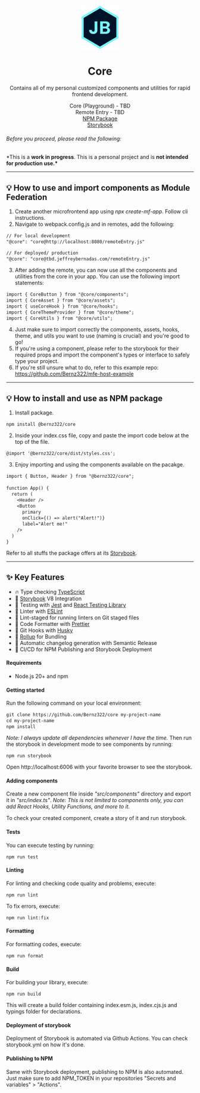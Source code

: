 <div align="center">
  <img alt="Logo" src="https://raw.githubusercontent.com/Bernz322/my-portfolio/main/src/assets/logo/logo.png" width="100" />
</div>
<h1 align="center">Core</h1>
<p align="center">
 Contains all of my personal customized components and utilities for rapid frontend development.
</p>

<div align="center">
    <a target="_blank" rel='noreferrer'>Core (Playground) - TBD</a><br>
    <a target="_blank" rel='noreferrer'>Remote Entry - TBD</a><br>
    <a href="https://www.npmjs.com/package/@bernz322/core" target="_blank" rel='noreferrer'>NPM Package</a><br>
    <a href="https://bernz322.github.io/core/" target="_blank" rel='noreferrer'>Storybook</a>
</div>

###### Before you proceed, please read the following:

\*This is a **work in progress**. This is a personal project and is **not intended for production use.\***

<hr />

## 💡 How to use and import components as Module Federation

1. Create another microfrontend app using _npx create-mf-app_. Follow cli instructions.
2. Navigate to webpack.config.js and in remotes, add the following:

```
// For local development
"@core": "core@http://localhost:8080/remoteEntry.js"
```

```
// For deployed/ production
"@core": "core@tbd.jeffreybernadas.com/remoteEntry.js"
```

3. After adding the remote, you can now use all the components and utilities from the core in your app. You can use the following import statements:

```
import { CoreButton } from "@core/components";
import { CoreAsset } from "@core/assets";
import { useCoreHook } from "@core/hooks";
import { CoreThemeProvider } from "@core/theme";
import { CoreUtils } from "@core/utils";
```

4. Just make sure to import correctly the components, assets, hooks, theme, and utils you want to use (naming is crucial) and you're good to go!
5. If you're using a component, please refer to the storybook for their required props and import the component's types or interface to safely type your project.
6. If you're still unsure what to do, refer to this example repo: https://github.com/Bernz322/mfe-host-example

<hr />

## 💡 How to install and use as NPM package

1. Install package.

```
npm install @bernz322/core
```

2. Inside your index.css file, copy and paste the import code below at the top of the file.

```
@import '@bernz322/core/dist/styles.css';
```

3. Enjoy importing and using the components available on the pacakge.

```
import { Button, Header } from "@bernz322/core";

function App() {
  return (
    <Header />
    <Button
      primary
      onClick={() => alert("Alert!")}
      label="Alert me!"
    />
  )
}
```

Refer to all stuffs the package offers at its [Storybook](https://bernz322.github.io/core/).

<hr />

## ✨ Key Features

- 🔥 Type checking [TypeScript](https://www.typescriptlang.org/)
- 🎉 [Storybook](https://storybook.js.org/) V8 Integration
- 👷 Testing with [Jest](https://jestjs.io/) and [React Testing Library](https://testing-library.com/)
- 📏 Linter with [ESLint](https://eslint.org/)
- 🚫 Lint-staged for running linters on Git staged files
- 💖 Code Formatter with [Prettier](https://prettier.io/)
- 🦊 Git Hooks with [Husky](https://typicode.github.io/husky/)
- :scroll: [Rollup](https://rollupjs.org/) for Bundling
- 🎁 Automatic changelog generation with Semantic Release
- 🤖 CI/CD for NPM Publishing and Storybook Deployment

#### Requirements

- Node.js 20+ and npm

#### Getting started

Run the following command on your local environment:

```
git clone https://github.com/Bernz322/core my-project-name
cd my-project-name
npm install
```

_Note: I always update all dependencies whenever I have the time._
Then run the storybook in development mode to see components by running:

```
npm run storybook
```

Open http://localhost:6006 with your favorite browser to see the storybook.

#### Adding components

Create a new component file inside _"src/components"_ directory and export it in _"src/index.ts"_.
_Note: This is not limited to components only, you can add React Hooks, Utility Functions, and more to it._

To check your created component, create a story of it and run storybook.

#### Tests

You can execute testing by running:

```
npm run test
```

#### Linting

For linting and checking code quality and problems, execute:

```
npm run lint
```

To fix errors, execute:

```
npm run lint:fix
```

#### Formatting

For formatting codes, execute:

```
npm run format
```

#### Build

For building your library, execute:

```
npm run build
```

This will create a build folder containing index.esm.js, index.cjs.js and typings folder for declarations.

#### Deployment of storybook

Deployment of Storybook is automated via Github Actions. You can check storybook.yml on how it's done.

#### Publishing to NPM

Same with Storybook deployment, publishing to NPM is also automated. Just make sure to add NPM_TOKEN in your repositories "Secrets and variables" > "Actions".
